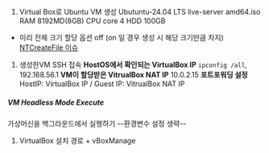 1. Virtual Box로 Ubuntu VM 생성
Ubutuntu-24.04 LTS live-server amd64.iso
RAM 8192MD(8GB)
CPU core 4
HDD 100GB
- 미리 전체 크기 할당 옵션 off (on 일 경우 생성 시 해당 크기만큼 차지)
[NTCreateFile 이슈](https://m.blog.naver.com/jrkim/221522494580)

1. 생성한VM SSH 접속
**HostOS에서 확인되는 VirtualBox IP**
`ipconfig /all`, 192.168.56.1
**VM이 할당받은 VitrualBox NAT IP**
10.0.2.15
**포트포워딩 설정**
HostIP: VirtualBox IP / Guest IP: VitrualBox NAT IP

##### VM Headless Mode Execute
가상머신을 백그라운드에서 실행하기
--환경변수 설정 생략--
1. VirtualBox 설치 경로 + vBoxManage 